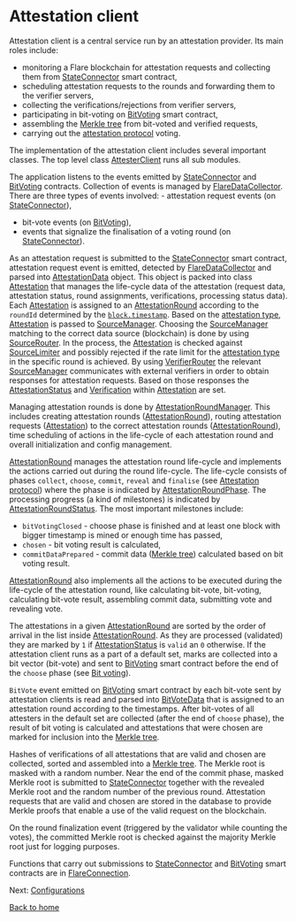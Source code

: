 # Attestation client

Attestation client is a central service run by an attestation provider. Its main roles include:

- monitoring a Flare blockchain for attestation requests and collecting them from [StateConnector](../../contracts/StateConnector.sol) smart contract,
- scheduling attestation requests to the rounds and forwarding them to the verifier servers,
- collecting the verifications/rejections from verifier servers,
- participating in bit-voting on [BitVoting](../../contracts/BitVoting.sol) smart contract,
- assembling the [Merkle tree](../attestation-protocol/merkle-tree.md) from bit-voted and verified requests,
- carrying out the [attestation protocol](../attestation-protocol/attestation-protocol.md) voting.

The implementation of the attestation client includes several important classes.
The top level class [AttesterClient](../../src/attester/AttesterClient.ts) runs all sub modules.

The application listens to the events emitted by [StateConnector](../../contracts/StateConnector.sol) and [BitVoting](../../contracts/BitVoting.sol) contracts. Collection of events is managed by [FlareDataCollector](../../src/attester/FlareDataCollector.ts). There are three types of events involved: - attestation request events (on [StateConnector](../../contracts/StateConnector.sol)),

- bit-vote events (on [BitVoting](../../contracts/BitVoting.sol)),
- events that signalize the finalisation of a voting round (on [StateConnector](../../contracts/StateConnector.sol)).

As an attestation request is submitted to the [StateConnector](../../contracts/StateConnector.sol) smart contract, attestation request event is emitted, detected by [FlareDataCollector](../../src/attester/FlareDataCollector.ts) and parsed into [AttestationData](../../src/attester/AttestationData.ts) object. This object is packed into class [Attestation](../../src/attester/Attestation.ts) that manages the life-cycle data of the attestation (request data, attestation status, round assignments, verifications, processing status data). Each [Attestation](../../src/attester/Attestation.ts) is assigned to an [AttestationRound](../../src/attester/AttestationRound.ts) according to the `roundId` determined by the [`block.timestamp`](./../end-users/state-connector-usage.md#round-id-of-the-attestation-request). Based on the [attestation type](https://github.com/flare-foundation/songbird-state-connector-protocol/blob/main/specs/attestations/active-types.md), [Attestation](../../src/attester/Attestation.ts) is passed to [SourceManager](../../src/attester/source/SourceManager.ts). Choosing the [SourceManager](../../src/attester/source/SourceManager.ts) matching to the correct data source (blockchain) is done by using [SourceRouter](../../src/attester/source/SourceRouter.ts). In the process, the [Attestation](../../src/attester/Attestation.ts) is checked against [SourceLimiter](../../src/attester/source/SourceLimiter.ts) and possibly rejected if the rate limit for the [attestation type](https://github.com/flare-foundation/songbird-state-connector-protocol/blob/main/specs/attestations/active-types.md) in the specific round is achieved. By using [VerifierRouter](../../src/verification/routing/VerifierRouter.ts) the relevant [SourceManager](../../src/attester/source/SourceManager.ts) communicates with external verifiers in order to obtain responses for attestation requests. Based on those responses the [AttestationStatus](../../src/attester/types/AttestationStatus.ts) and [Verification](../../src/verification/attestation-types/attestation-types.ts) within [Attestation](../../src/attester/Attestation.ts) are set.

Managing attestation rounds is done by [AttestationRoundManager](../../src/attester/AttestationRoundManager.ts). This includes creating attestation rounds ([AttestationRound](../../src/attester/AttestationRound.ts)), routing attestation requests ([Attestation](../../src/attester/Attestation.ts)) to the correct attestation rounds ([AttestationRound](../../src/attester/AttestationRound.ts)), time scheduling of actions in the life-cycle of each attestation round and overall initialization and config management.

[AttestationRound](../../src/attester/AttestationRound.ts) manages the attestation round life-cycle and implements the actions carried out during the round life-cycle. The life-cycle consists of phases `collect`, `choose`, `commit`, `reveal` and `finalise` (see [Attestation protocol](../attestation-protocol/attestation-protocol.md)) where the phase is indicated by [AttestationRoundPhase](../../src/attester/types/AttestationRoundEnums.ts). The processing progress (a kind of milestones) is indicated by [AttestationRoundStatus](../../src/attester/types/AttestationRoundEnums.ts). The most important milestones include:

- `bitVotingClosed` - choose phase is finished and at least one block with bigger timestamp is mined or enough time has passed,
- `chosen` - bit voting result is calculated,
- `commitDataPrepared` - commit data ([Merkle tree](../attestation-protocol/merkle-tree.md)) calculated based on bit voting result.

[AttestationRound](../../src/attester/AttestationRound.ts) also implements all the actions to be executed during the life-cycle of the attestation round, like calculating bit-vote, bit-voting, calculating bit-vote result, assembling commit data, submitting vote and revealing vote.

The attestations in a given [AttestationRound](../../src/attester/AttestationRound.ts) are sorted by the order of arrival in the list inside [AttestationRound](../../src/attester/AttestationRound.ts).
As they are processed (validated) they are marked by `1` if [AttestationStatus](../../src/attester/types/AttestationStatus.ts) is `valid` an `0` otherwise. If the attestation client runs as a part of a default set, marks are collected into a bit vector (bit-vote) and sent to [BitVoting](../../contracts/BitVoting.sol) smart contract before the end of the `choose` phase (see [Bit voting](../attestation-protocol/bit-voting.md)).

`BitVote` event emitted on [BitVoting](../../contracts/BitVoting.sol) smart contract by each bit-vote sent by attestation clients is read and parsed into [BitVoteData](../../src/attester/BitVoteData.ts) that is assigned to an attestation round according to the timestamps. After bit-votes of all attesters in the default set are collected (after the end of `choose` phase), the result of bit voting is calculated and attestations that were chosen are marked for inclusion into the [Merkle tree](../attestation-protocol/merkle-tree.md).

Hashes of verifications of all attestations that are valid and chosen are collected, sorted and assembled into a [Merkle tree](../attestation-protocol/merkle-tree.md). The Merkle root is masked with a random number. Near the end of the commit phase, masked Merkle root is submitted to [StateConnector](../../contracts/StateConnector.sol) together with the revealed Merkle root and the random number of the previous round. Attestation requests that are valid and chosen are stored in the database to provide Merkle proofs that enable a use of the valid request on the blockchain.

On the round finalization event (triggered by the validator while counting the votes), the committed Merkle root is checked against the majority Merkle root just for logging purposes.

Functions that carry out submissions to [StateConnector](../../contracts/StateConnector.sol) and [BitVoting](../../contracts/BitVoting.sol) smart contracts are in [FlareConnection](../../src/attester/FlareConnection.ts).

Next: [Configurations](./attestation-configs.md)

[Back to home](../README.md)
